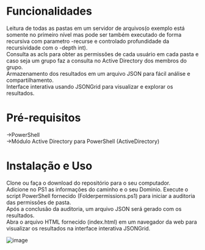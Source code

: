 # Funcionalidades
Leitura de todas as pastas em um servidor de arquivos(o exemplo está somente no primeiro nível mas pode ser também executado de forma recursiva com parametro -recurse e controlado profundidade da recursividade com o -depth int).  
Consulta as acls para obter as permissões de cada usuário em cada pasta e caso seja um grupo faz a consulta no Active Directory dos membros do grupo.  
Armazenamento dos resultados em um arquivo JSON para fácil análise e compartilhamento.  
Interface interativa usando JSONGrid para visualizar e explorar os resultados.  

# Pré-requisitos  
->PowerShell  
->Módulo Active Directory para PowerShell (ActiveDirectory)

# Instalação e Uso
Clone ou faça o download do repositório para o seu computador.  
Adicione no PS1 as informações do caminho e o seu Dominio.
Execute o script PowerShell fornecido (Folderpermissions.ps1) para iniciar a auditoria das permissões de pasta.  
Após a conclusão da auditoria, um arquivo JSON será gerado com os resultados.  
Abra o arquivo HTML fornecido (index.html) em um navegador da web para visualizar os resultados na interface interativa JSONGrid.  

![image](https://github.com/Pedro-Bat/FolderPermissions-JSONGrid/assets/104031353/e89154a0-a74b-4b2d-94e6-b018a96b5dce)
